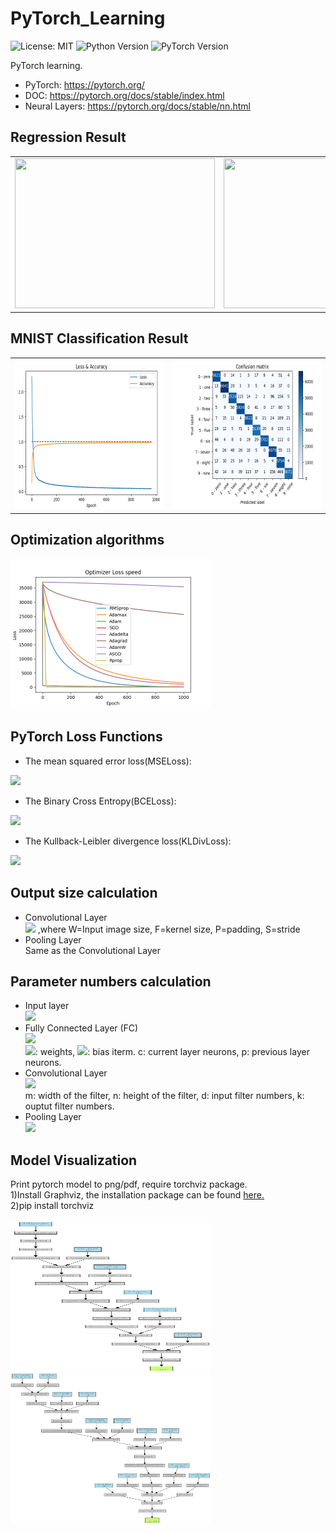# PyTorch_Learning
![License: MIT](https://img.shields.io/badge/License-MIT-blue)
![Python Version](https://img.shields.io/badge/Python-v3.6-blue)
![PyTorch Version](https://img.shields.io/badge/PyTorch-V1.7-brightgreen)

PyTorch learning.
 - PyTorch: https://pytorch.org/
 - DOC: https://pytorch.org/docs/stable/index.html
 - Neural Layers: https://pytorch.org/docs/stable/nn.html
 
## Regression Result
|||
|---|---|
|<img src="images/curve0.gif" width="320" height="240" />|<img src="images/curve1.gif" width="320" height="240" />|

## MNIST Classification Result
|||
|---|---|
|<img src="images/loss.png" width="320" height="240" />|<img src="images/cm.png" width="320" height="240" />|

## Optimization algorithms
<img src="images/lossDict.png" width="320" height="240" />

## PyTorch Loss Functions 
<!-- ![equation](https://latex.codecogs.com/svg.latex?\Large&space;x=\frac{-b\pm\sqrt{b^2-4ac}}{2a}) -->

 - The mean squared error loss(MSELoss):<br/>
<img src="https://latex.codecogs.com/svg.latex?\begin{equation}%20\begin{array}{l}%20\ell(x,y)=L=\left\{l_1,...,l_N%20%20\right\}^\top,%20l_n=(x_n-y_n)^2\\%20\ell(x,y)=%20\begin{cases}%20mean(L),&%20\text{if%20reduction=%27mean%27;}\\%20sum(L),&%20\text{if%20reduction=%27sum%27;}%20\end{cases}%20\end{array}%20\end{equation}"/>

 - The Binary Cross Entropy(BCELoss):<br/>
<img src="https://latex.codecogs.com/svg.latex?\begin{equation}%20\begin{array}{l}%20\ell(x,y)=L=\left\{l_1,...,l_N%20%20\right\}^\top,%20l_n=-w_n[y_n\cdot%20\log{x_n}+(1-y_n)\cdot%20\log{1-x_n}]\\%20\ell(x,y)=%20\begin{cases}%20mean(L),&%20\text{if%20reduction=%27mean%27;}\\%20sum(L),&%20\text{if%20reduction=%27sum%27;}%20\end{cases}%20\end{array}%20\end{equation}"/>
 
 - The Kullback-Leibler divergence loss(KLDivLoss):<br/>
<img src="https://latex.codecogs.com/svg.latex?\begin{equation}%20\begin{array}{l}%20\ell(x,y)=L=\left\{l_1,...,l_N%20%20\right\}^\top,%20l_n=y_n\cdot(\log{y_n}-x_n)\\%20\ell(x,y)=%20\begin{cases}%20mean(L),&%20\text{if%20reduction=%27mean%27;}\\%20sum(L),&%20\text{if%20reduction=%27sum%27;}%20\end{cases}%20\end{array}%20\end{equation}"/>

## Output size calculation
 - Convolutional Layer <br/> 
 <img src="https://latex.codecogs.com/svg.latex?O=\frac{W%20-%20F%20+%202P}{S}+1" /> ,where W=Input image size, F=kernel size, P=padding, S=stride
 - Pooling Layer  <br/>
 Same as the Convolutional Layer
 
## Parameter numbers calculation
 - Input layer  <br/>
  <img src="https://latex.codecogs.com/svg.latex?parameters%20=%200" /> <br/>
 - Fully Connected Layer (FC)  <br/>
  <img src="https://latex.codecogs.com/svg.latex?parameters=((c%20*%20p)%20+%201*c)" /> <br/>
  <img src="https://latex.codecogs.com/svg.latex?c*p" />: weights, <img src="https://latex.codecogs.com/svg.latex?1*c" />: bias iterm.
  c: current layer neurons, p: previous layer neurons.<br/>
 - Convolutional Layer  <br/>
 <img src="https://latex.codecogs.com/svg.latex?parameters=((m%20*%20n%20*%20d)+1)*%20k" /> <br/>
 m: width of the filter, n: height of the filter, d: input filter numbers, k: ouptut filter numbers. <br/>
 - Pooling Layer  <br/>
 <img src="https://latex.codecogs.com/svg.latex?parameters%20=%200" /> <br/>
 
 
## Model Visualization
Print pytorch model to png/pdf, require torchviz package.<br/>
1)Install Graphviz, the installation package can be found [here.](http://www.graphviz.org/download/#windows)<br/>
2)pip install torchviz <br/>
<br/>
<img src="images/RegressionNet.dot.png" width="320" height="240" />
<img src="images/ClassifierCNN_Net3.dot.png" width="320" height="240" />